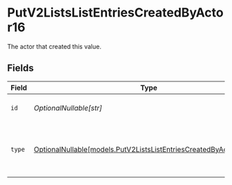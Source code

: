 # PutV2ListsListEntriesCreatedByActor16

The actor that created this value.


## Fields

| Field                                                                                                                        | Type                                                                                                                         | Required                                                                                                                     | Description                                                                                                                  |
| ---------------------------------------------------------------------------------------------------------------------------- | ---------------------------------------------------------------------------------------------------------------------------- | ---------------------------------------------------------------------------------------------------------------------------- | ---------------------------------------------------------------------------------------------------------------------------- |
| `id`                                                                                                                         | *OptionalNullable[str]*                                                                                                      | :heavy_minus_sign:                                                                                                           | An ID to identify the actor.                                                                                                 |
| `type`                                                                                                                       | [OptionalNullable[models.PutV2ListsListEntriesCreatedByActorType16]](../models/putv2listslistentriescreatedbyactortype16.md) | :heavy_minus_sign:                                                                                                           | The type of actor. [Read more information on actor types here](/docs/actors).                                                |